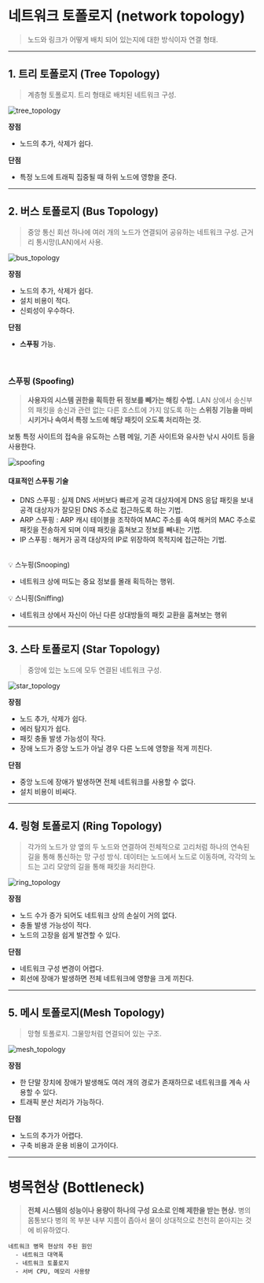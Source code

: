 # 네트워크 토폴로지 (network topology)
> 노드와 링크가 어떻게 배치 되어 있는지에 대한 방식이자 연결 형태.

---

## 1. 트리 토폴로지 (Tree Topology)
> 계층형 토폴로지.
> 트리 형태로 배치된 네트워크 구성.

![tree_topology](./image/tree_topology.png)

**장점**
- 노드의 추가, 삭제가 쉽다.

**단점**
- 특정 노드에 트래픽 집중될 때 하위 노드에 영향을 준다.

---

## 2. 버스 토폴로지 (Bus Topology)
> 중앙 통신 회선 하나에 여러 개의 노드가 연결되어 공유하는 네트워크 구성.
> 근거리 통시망(LAN)에서 사용.

![bus_topology](./image/bus_topology.png)

**장점**
- 노드의 추가, 삭제가 쉽다.
- 설치 비용이 적다.
- 신뢰성이 우수하다.

**단점**
- **스푸핑** 가능.

<br/>

### 스푸핑 (Spoofing)
> **사용자의 시스템 권한을 획득한 뒤 정보를 빼가는 해킹 수법.**
> LAN 상에서 송신부의 패킷을 송신과 관련 없는 다른 호스트에 가지 않도록 하는 **스위칭 기능을 마비시키거나 속여서 특정 노드에 해당 패킷이 오도록 처리하는 것.**  

보통 특정 사이트의 접속을 유도하는 스팸 메일, 기존 사이트와 유사한 낚시 사이트 등을 사용한다.

![spoofing](./image/spoofing.png)

#### 대표적인 스푸핑 기술
- DNS 스푸핑 : 실제 DNS 서버보다 빠르게 공격 대상자에게 DNS 응답 패킷을 보내 공격 대상자가 잘모된 DNS 주소로 접근하도록 하는 기법.
- ARP 스푸핑 : ARP 캐시 테이블을 조작하여 MAC 주소를 속여 해커의 MAC 주소로 패킷을 전송하게 되며 이때 패킷을 훔쳐보고 정보를 빼내는 기법.
- IP 스푸핑 : 해커가 공격 대상자의 IP로 위장하여 목적지에 접근하는 기법.

<br/>

<aside>
💡 스누핑(Snooping)

- 네트워크 상에 떠도는 중요 정보를 몰래 획득하는 행위.

</aside>

<aside>
💡 스니핑(Sniffing)

- 네트워크 상에서 자신이 아닌 다른 상대방들의 패킷 교환을 훔쳐보는 행위

</aside>

---

## 3. 스타 토폴로지 (Star Topology)
> 중앙에 있는 노드에 모두 연결된 네트워크 구성.

![star_topology](./image/star_toplogy.png)

**장점**
- 노드 추가, 삭제가 쉽다.
- 에러 탐지가 쉽다.
- 패킷 충돌 발생 가능성이 작다.
- 장애 노드가 중앙 노드가 아닐 경우 다른 노드에 영향을 적게 끼친다.

**단점**
- 중앙 노드에 장애가 발생하면 전체 네트워크를 사용할 수 없다.
- 설치 비용이 비싸다.

---

## 4. 링형 토폴로지 (Ring Topology)
> 각가의 노드가 양 옆의 두 노드와 연결하여 전체적으로 고리처럼 하나의 연속된 길을 통해 통신하는 망 구성 방식.
>데이터는 노드에서 노드로 이동하며, 각각의 노드는 고리 모양의 길을 통해 패킷을 처리한다.

![ring_topology](./image/ring_topology.png)

**장점**
- 노드 수가 증가 되어도 네트워크 상의 손실이 거의 없다.
- 충돌 발생 가능성이 적다.
- 노드의 고장을 쉽게 발견할 수 있다.

**단점**
- 네트워크 구성 변경이 어렵다.
- 회선에 장애가 발생하면 전체 네트워크에 영향을 크게 끼친다.

---

## 5. 메시 토폴로지(Mesh Topology)
> 망형 토폴로지.
> 그물망처럼 연결되어 있는 구조.

![mesh_topology](./image/mesh_topology.png)

**장점**
- 한 단말 장치에 장애가 발생해도 여러 개의 경로가 존재하므로 네트워크를 계속 사용할 수 있다.
- 트래픽 분산 처리가 가능하다.

**단점**
- 노드의 추가가 어렵다.
- 구축 비용과 운용 비용이 고가이다.

---

# 병목현상 (Bottleneck)
> **전체 시스템의 성능이나 용량이 하나의 구성 요소로 인해 제한을 받는 현상.**
> 병의 몸통보다 병의 목 부분 내부 지름이 좁아서 물이 상대적으로 천천히 쏟아지는 것에 비유하였다.

    네트워크 병목 현상의 주된 원인
      - 네트워크 대역폭
      - 네트워크 토폴로지
      - 서버 CPU, 메모리 사용량

